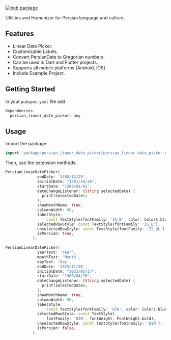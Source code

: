[![pub package](https://img.shields.io/pub/v/persian.svg)](https://pub.dartlang.org/packages/persian_linear_date_picker)

Utilities and Humanizer for Persian language and culture.

## Features
* Linear Date Picker.
* Customizable Labels.
* Convert PersianDate to Gregorian numbers.
* Can be used in Dart and Flutter projects.
* Supports all mobile platforms (Android, iOS).
* Include Example Project.


## Getting Started

In your `pubspec.yaml` file add:

```dart
dependencies:
  persian_linear_date_picker: any
```

## Usage

Import the package:

```dart
import 'package:persian_linear_date_picker/persian_linear_date_picker.dart';
```

Then, use the extension methods:

```dart
PersianLinearDatePicker(
              endDate: '1405/12/29',
              initialDate: "1401/10/26",
              startDate: "1300/01/01",
              dateChangeListener: (String selectedDate) {
                print(selectedDate);
              },
              showMonthName: true,
              columnWidth: 90,
              labelStyle:
                  const TextStyle(fontFamily: 'IS_B', color: Colors.blue),
              selectedRowStyle: const TextStyle(fontFamily: 'IS_B'),
              unselectedRowStyle: const TextStyle(fontFamily: 'IS_UL'),
              isPersian: true,
            ), 
```


```dart
PersianLinearDatePicker(
              yearText: 'Year',
              monthText: 'Month',
              dayText: 'Day',
              endDate: '2025/11/20',
              initialDate: "2023/05/17",
              startDate: "1980/04/10",
              dateChangeListener: (String selectedDate) {
                print(selectedDate);
              },
              showMonthName: true,
              columnWidth: 90,
              labelStyle:
                  const TextStyle(fontFamily: 'DIN', color: Colors.blue),
              selectedRowStyle: const TextStyle(
                  fontFamily: 'DIN', fontWeight: FontWeight.bold),
              unselectedRowStyle: const TextStyle(fontFamily: 'DIN'),
              isPersian: false,
            ),
```
